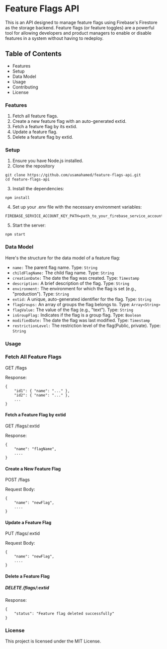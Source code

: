 # Feature Flags API
This is an API designed to manage feature flags using Firebase's Firestore as the storage backend. Feature flags (or feature toggles) are a powerful tool for allowing developers and product managers to enable or disable features in a system without having to redeploy.

## Table of Contents
- Features
- Setup
- Data Model
- Usage
- Contributing
- License

### Features
1. Fetch all feature flags.
2. Create a new feature flag with an auto-generated extid.
3. Fetch a feature flag by its extid.
4. Update a feature flag.
5. Delete a feature flag by extid.

### Setup

1. Ensure you have Node.js installed.
2. Clone the repository

```
git clone https://github.com/usamahamed/feature-flags-api.git
cd feature-flags-api
```
3. Install the dependencies:

```
npm install
```
4. Set up your .env file with the necessary environment variables:

```
FIREBASE_SERVICE_ACCOUNT_KEY_PATH=path_to_your_firebase_service_account.json
```

5. Start the server:

```
npm start
```

### Data Model

Here's the structure for the data model of a feature flag:

- `name:` The parent flag name. Type: `String`
- `childFlagName:` The child flag name. Type: `String`
- `creationDate:` The date the flag was created. Type: `Timestamp`
- `description:` A brief description of the flag. Type: `String`
- `environment:` The environment for which the flag is set (e.g., "production"). Type: `String`
- `extid:` A unique, auto-generated identifier for the flag. Type: `String`
- `flagGroups:` An array of groups the flag belongs to. Type: `Array<String>`
- `flagValue:` The value of the flag (e.g., "text"). Type: `String`
- `isGroupFlag:` Indicates if the flag is a group flag. Type: `Boolean`
- `modifiedDate:` The date the flag was last modified. Type: `Timestamp`
- `restrictionLevel:` The restriction level of the flag(Public, private). Type: `String`

### Usage

### Fetch All Feature Flags

GET /flags

Response:

```
{
    "id1": { "name": "..." },
    "id2": { "name": "..." },
    ...
}
```

#### Fetch a Feature Flag by extid

GET /flags/:extid

Response:

```
{
    "name": "flagName",
    ....
}
```

#### Create a New Feature Flag

POST /flags

Request Body:

````
{
    "name": "newFlag",
    ....
}
````



#### Update a Feature Flag

PUT /flags/:extid

Request Body:

```
{
    "name": "newFlag",
    ....
}
```

#### Delete a Feature Flag

##### DELETE /flags/:extid

Response:

```
{
    "status": "Feature flag deleted successfully"
}
```

### License

This project is licensed under the MIT License.